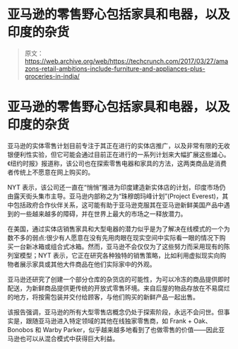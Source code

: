 # 亚马逊的零售野心包括家具和电器，以及印度的杂货 

> 原文：<https://web.archive.org/web/https://techcrunch.com/2017/03/27/amazons-retail-ambitions-include-furniture-and-appliances-plus-groceries-in-india/>

# 亚马逊的零售野心包括家具和电器，以及印度的杂货

亚马逊的实体零售计划目前专注于其正在进行的实体店推广，以及非常有限的无收银便利性实验，但它可能会通过目前正在进行的一系列计划来大幅扩展这些雄心。《纽约时报》报道称，该公司也在探索零售电器和家具的方法，这两类商品是消费者传统上不愿意在网上购买的。

NYT 表示，该公司还一直在“悄悄”推进为印度建造新实体店的计划，印度市场仍由露天街头集市主导。亚马逊内部称之为“珠穆朗玛峰计划”(Project Everest)，其中包括政府合作伙伴关系，这可能有助于亚马逊克服其在亚马逊新鲜美国产品中遇到的一些越来越多的障碍，并在世界上最大的市场之一释放潜力。

在美国，通过实体店销售家具和大型电器的潜力似乎是为了解决在线模式的一个为数不多的弱点:很少有人愿意在没有先用肉眼在现实空间中实际看一眼的情况下购买一台新冰箱或组合式冰箱。然而，亚马逊不会仅仅为了这些努力而采用现有的陈列室模型；NYT 表示，它正在研究各种独特的销售策略，比如利用虚拟现实向购物者展示家具或其他大件商品在他们实际家中的外观。

亚马逊还研究了创建一个部分仓库的杂货店的可能性，为可以冷冻的商品提供即时配送，为新鲜商品提供更传统的开放式零售环境。来自后屋的物品存放在不易腐烂的地方，将按需包装并交付给顾客，与他们购买的新鲜产品一起出售。

该报告强调，亚马逊的所有大型零售店概念仍处于探索阶段，永远不会问世。但事实是，跟随亚马逊进入特定领域的其他在线独家零售商，如 Frank + Oak、Bonobos 和 Warby Parker，似乎越来越多地看到了也做零售的价值——因此亚马逊也可以从混合模式中获得巨大利益。